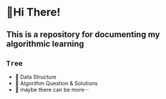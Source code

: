 # 👋Hi There!

## This is a repository for documenting my algorithmic learning

## `Tree`

+ 🦊 Data Structure
+ 🙌 Algorithm Question & Solutions
+ 🤔 maybe there can be more···